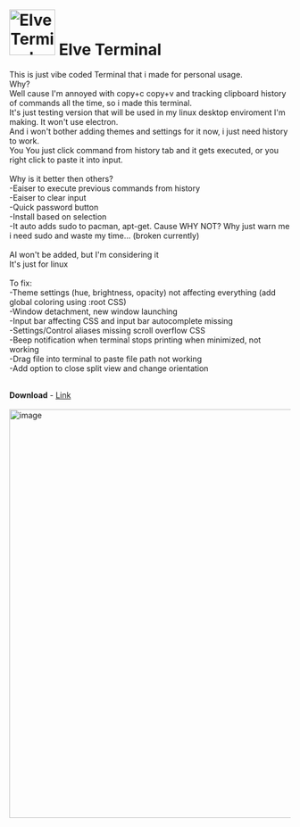 # <img width="82" height="auto" alt="Elve Terminal EE" src="https://github.com/user-attachments/assets/b3ade798-01fe-4f30-96b2-aa524476716c" /> Elve Terminal
This is just vibe coded Terminal that i made for personal usage. <br>
Why?<br>
Well cause I'm annoyed with copy+c copy+v and tracking clipboard history of commands all the time,
so i made this terminal. <br> It's just testing version that will be used in my linux desktop enviroment I'm making.
It won't use electron. <br> And i won't bother adding themes and settings for it now, i just need history to work. <br>You 
You just click command from history tab and it gets executed, or you right click to paste it into input. <br> <br>
Why is it better then others?<br>
-Eaiser to execute previous commands from history<br>
-Eaiser to clear input<br>
-Quick password button<br>
-Install based on selection<br>
-It auto adds sudo to pacman, apt-get. Cause WHY NOT? Why just warn me i need sudo and waste my time... (broken currently)<br><br>
AI won't be added, but I'm considering it
<br>
It's just for linux <br>
<br>
To fix:<br>
-Theme settings (hue, brightness, opacity) not affecting everything (add global coloring using :root CSS)<br>
-Window detachment, new window launching<br>
-Input bar affecting CSS and input bar autocomplete missing <br>
-Settings/Control aliases missing scroll overflow CSS <br>
-Beep notification when terminal stops printing when minimized, not working <br>
-Drag file into terminal to paste file path not working <br>
-Add option to close split view and change orientation <br> <br>

**Download** - <a href="https://github.com/banekondic1996/Elve-Terminal/releases/tag/1.0">Link</a> <br><br>
<img width="1154" height="733" alt="image" src="https://github.com/user-attachments/assets/c444cbd5-c067-4058-b745-5c50df78143c" />

